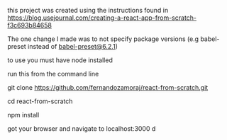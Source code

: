 this project was created using the instructions found in
https://blog.usejournal.com/creating-a-react-app-from-scratch-f3c693b84658

The one change I made was to not specify package versions (e.g babel-preset instead of babel-preset@6.2.1)

to use you must have node installed

run this from the command line

git clone https://github.com/fernandozamoraj/react-from-scratch.git

cd react-from-scratch

npm install

got your browser and navigate to localhost:3000
d
